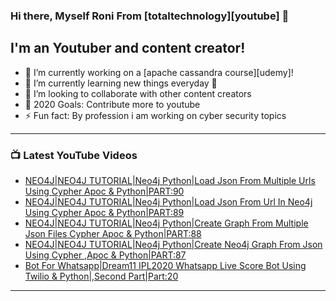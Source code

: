 ### Hi there, Myself Roni From [totaltechnology][youtube] 👋

## I'm an Youtuber and content creator!
- 🔭 I’m currently working on a [apache cassandra course][udemy]!
- 🌱 I’m currently learning new things everyday 🤣
- 👯 I’m looking to collaborate with other content creators
- 🥅 2020 Goals: Contribute more to youtube
- ⚡ Fun fact: By profession i am working on cyber security topics



---

### 📺 Latest YouTube Videos
<!-- YOUTUBE:START -->
- [NEO4J|NEO4J TUTORIAL|Neo4j Python|Load Json From Multiple Urls Using Cypher Apoc & Python|PART:90](https://www.youtube.com/watch?v=zmOzQ5Un3rw)
- [NEO4J|NEO4J TUTORIAL|Neo4j Python|Load Json From Url In Neo4j Using Cypher Apoc & Python|PART:89](https://www.youtube.com/watch?v=_uzmZGzvHQw)
- [NEO4J|NEO4J TUTORIAL|Neo4j Python|Create Graph From Multiple Json Files Cypher Apoc & Python|PART:88](https://www.youtube.com/watch?v=_6RZSDoLT14)
- [NEO4J|NEO4J TUTORIAL|Neo4j Python|Create Neo4j Graph From Json Using Cypher ,Apoc & Python|PART:87](https://www.youtube.com/watch?v=Z-gHUFtr_JU)
- [Bot For Whatsapp|Dream11 IPL2020 Whatsapp Live Score Bot Using Twilio & Python|,Second Part|Part:20](https://www.youtube.com/watch?v=HTsTyI7yIOw)
<!-- YOUTUBE:END -->

---


